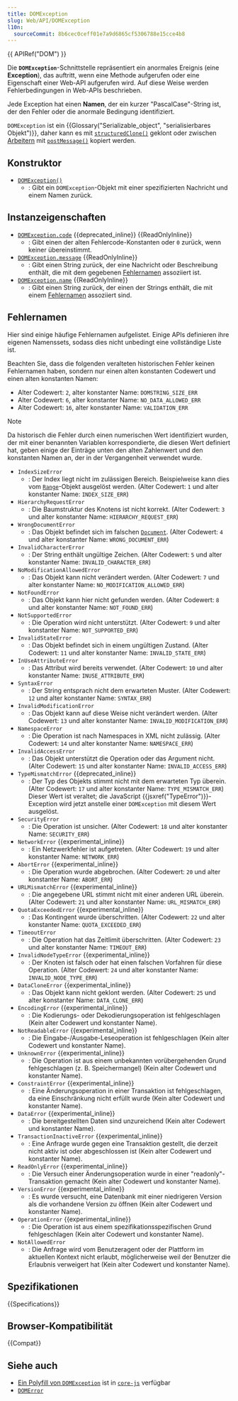 ```yaml
---
title: DOMException
slug: Web/API/DOMException
l10n:
  sourceCommit: 8b6cec0ceff01e7a9d6865cf5306788e15cce4b8
---
```


{{ APIRef("DOM") }}

Die **`DOMException`**-Schnittstelle repräsentiert ein anormales Ereignis (eine **Exception**), das auftritt, wenn eine Methode aufgerufen oder eine Eigenschaft einer Web-API aufgerufen wird. Auf diese Weise werden Fehlerbedingungen in Web-APIs beschrieben.

Jede Exception hat einen **Namen**, der ein kurzer "PascalCase"-String ist, der den Fehler oder die anormale Bedingung identifiziert.

`DOMException` ist ein {{Glossary("Serializable_object", "serialisierbares Objekt")}}, daher kann es mit [`structuredClone()`](/de/docs/Web/API/Window/structuredClone) geklont oder zwischen [Arbeitern](/de/docs/Web/API/Worker) mit [`postMessage()`](/de/docs/Web/API/Worker/postMessage) kopiert werden.

## Konstruktor

- [`DOMException()`](/de/docs/Web/API/DOMException/DOMException)
  - : Gibt ein `DOMException`-Objekt mit einer spezifizierten Nachricht und einem Namen zurück.

## Instanzeigenschaften

- [`DOMException.code`](/de/docs/Web/API/DOMException/code) {{deprecated_inline}} {{ReadOnlyInline}}
  - : Gibt einen der alten Fehlercode-Konstanten oder `0` zurück, wenn keiner übereinstimmt.
- [`DOMException.message`](/de/docs/Web/API/DOMException/message) {{ReadOnlyInline}}
  - : Gibt einen String zurück, der eine Nachricht oder Beschreibung enthält, die mit dem gegebenen [Fehlernamen](#fehlernamen) assoziiert ist.
- [`DOMException.name`](/de/docs/Web/API/DOMException/name) {{ReadOnlyInline}}
  - : Gibt einen String zurück, der einen der Strings enthält, die mit einem [Fehlernamen](#fehlernamen) assoziiert sind.

## Fehlernamen

Hier sind einige häufige Fehlernamen aufgelistet. Einige APIs definieren ihre eigenen Namenssets, sodass dies nicht unbedingt eine vollständige Liste ist.

Beachten Sie, dass die folgenden veralteten historischen Fehler keinen Fehlernamen haben, sondern nur einen alten konstanten Codewert und einen alten konstanten Namen:

- Alter Codewert: `2`, alter konstanter Name: `DOMSTRING_SIZE_ERR`
- Alter Codewert: `6`, alter konstanter Name: `NO_DATA_ALLOWED_ERR`
- Alter Codewert: `16`, alter konstanter Name: `VALIDATION_ERR`

> [!NOTE]
> Da historisch die Fehler durch einen numerischen Wert identifiziert wurden, der mit einer benannten Variablen korrespondierte, die diesen Wert definiert hat, geben einige der Einträge unten den alten Zahlenwert und den konstanten Namen an, der in der Vergangenheit verwendet wurde.

- `IndexSizeError`
  - : Der Index liegt nicht im zulässigen Bereich. Beispielweise kann dies vom [`Range`](/de/docs/Web/API/Range)-Objekt ausgelöst werden. (Alter Codewert: `1` und alter konstanter Name: `INDEX_SIZE_ERR`)
- `HierarchyRequestError`
  - : Die Baumstruktur des Knotens ist nicht korrekt. (Alter Codewert: `3` und alter konstanter Name: `HIERARCHY_REQUEST_ERR`)
- `WrongDocumentError`
  - : Das Objekt befindet sich im falschen [`Document`](/de/docs/Web/API/Document). (Alter Codewert: `4` und alter konstanter Name: `WRONG_DOCUMENT_ERR`)
- `InvalidCharacterError`
  - : Der String enthält ungültige Zeichen. (Alter Codewert: `5` und alter konstanter Name: `INVALID_CHARACTER_ERR`)
- `NoModificationAllowedError`
  - : Das Objekt kann nicht verändert werden. (Alter Codewert: `7` und alter konstanter Name: `NO_MODIFICATION_ALLOWED_ERR`)
- `NotFoundError`
  - : Das Objekt kann hier nicht gefunden werden. (Alter Codewert: `8` und alter konstanter Name: `NOT_FOUND_ERR`)
- `NotSupportedError`
  - : Die Operation wird nicht unterstützt. (Alter Codewert: `9` und alter konstanter Name: `NOT_SUPPORTED_ERR`)
- `InvalidStateError`
  - : Das Objekt befindet sich in einem ungültigen Zustand. (Alter Codewert: `11` und alter konstanter Name: `INVALID_STATE_ERR`)
- `InUseAttributeError`
  - : Das Attribut wird bereits verwendet. (Alter Codewert: `10` und alter konstanter Name: `INUSE_ATTRIBUTE_ERR`)
- `SyntaxError`
  - : Der String entsprach nicht dem erwarteten Muster. (Alter Codewert: `12` und alter konstanter Name: `SYNTAX_ERR`)
- `InvalidModificationError`
  - : Das Objekt kann auf diese Weise nicht verändert werden. (Alter Codewert: `13` und alter konstanter Name: `INVALID_MODIFICATION_ERR`)
- `NamespaceError`
  - : Die Operation ist nach Namespaces in XML nicht zulässig. (Alter Codewert: `14` und alter konstanter Name: `NAMESPACE_ERR`)
- `InvalidAccessError`
  - : Das Objekt unterstützt die Operation oder das Argument nicht. (Alter Codewert: `15` und alter konstanter Name: `INVALID_ACCESS_ERR`)
- `TypeMismatchError` {{deprecated_inline}}
  - : Der Typ des Objekts stimmt nicht mit dem erwarteten Typ überein. (Alter Codewert: `17` und alter konstanter Name: `TYPE_MISMATCH_ERR`) Dieser Wert ist veraltet; die JavaScript {{jsxref("TypeError")}}-Exception wird jetzt anstelle einer `DOMException` mit diesem Wert ausgelöst.
- `SecurityError`
  - : Die Operation ist unsicher. (Alter Codewert: `18` und alter konstanter Name: `SECURITY_ERR`)
- `NetworkError` {{experimental_inline}}
  - : Ein Netzwerkfehler ist aufgetreten. (Alter Codewert: `19` und alter konstanter Name: `NETWORK_ERR`)
- `AbortError` {{experimental_inline}}
  - : Die Operation wurde abgebrochen. (Alter Codewert: `20` und alter konstanter Name: `ABORT_ERR`)
- `URLMismatchError` {{experimental_inline}}
  - : Die angegebene URL stimmt nicht mit einer anderen URL überein. (Alter Codewert: `21` und alter konstanter Name: `URL_MISMATCH_ERR`)
- `QuotaExceededError` {{experimental_inline}}
  - : Das Kontingent wurde überschritten. (Alter Codewert: `22` und alter konstanter Name: `QUOTA_EXCEEDED_ERR`)
- `TimeoutError`
  - : Die Operation hat das Zeitlimit überschritten. (Alter Codewert: `23` und alter konstanter Name: `TIMEOUT_ERR`)
- `InvalidNodeTypeError` {{experimental_inline}}
  - : Der Knoten ist falsch oder hat einen falschen Vorfahren für diese Operation. (Alter Codewert: `24` und alter konstanter Name: `INVALID_NODE_TYPE_ERR`)
- `DataCloneError` {{experimental_inline}}
  - : Das Objekt kann nicht geklont werden. (Alter Codewert: `25` und alter konstanter Name: `DATA_CLONE_ERR`)
- `EncodingError` {{experimental_inline}}
  - : Die Kodierungs- oder Dekodierungsoperation ist fehlgeschlagen (Kein alter Codewert und konstanter Name).
- `NotReadableError` {{experimental_inline}}
  - : Die Eingabe-/Ausgabe-Leseoperation ist fehlgeschlagen (Kein alter Codewert und konstanter Name).
- `UnknownError` {{experimental_inline}}
  - : Die Operation ist aus einem unbekannten vorübergehenden Grund fehlgeschlagen (z. B. Speichermangel) (Kein alter Codewert und konstanter Name).
- `ConstraintError` {{experimental_inline}}
  - : Eine Änderungsoperation in einer Transaktion ist fehlgeschlagen, da eine Einschränkung nicht erfüllt wurde (Kein alter Codewert und konstanter Name).
- `DataError` {{experimental_inline}}
  - : Die bereitgestellten Daten sind unzureichend (Kein alter Codewert und konstanter Name).
- `TransactionInactiveError` {{experimental_inline}}
  - : Eine Anfrage wurde gegen eine Transaktion gestellt, die derzeit nicht aktiv ist oder abgeschlossen ist (Kein alter Codewert und konstanter Name).
- `ReadOnlyError` {{experimental_inline}}
  - : Die Versuch einer Änderungsoperation wurde in einer "readonly"-Transaktion gemacht (Kein alter Codewert und konstanter Name).
- `VersionError` {{experimental_inline}}
  - : Es wurde versucht, eine Datenbank mit einer niedrigeren Version als die vorhandene Version zu öffnen (Kein alter Codewert und konstanter Name).
- `OperationError` {{experimental_inline}}
  - : Die Operation ist aus einem spezifikationsspezifischen Grund fehlgeschlagen (Kein alter Codewert und konstanter Name).
- `NotAllowedError`
  - : Die Anfrage wird vom Benutzeragent oder der Plattform im aktuellen Kontext nicht erlaubt, möglicherweise weil der Benutzer die Erlaubnis verweigert hat (Kein alter Codewert und konstanter Name).

## Spezifikationen

{{Specifications}}

## Browser-Kompatibilität

{{Compat}}

## Siehe auch

- [Ein Polyfill von `DOMException`](https://github.com/zloirock/core-js#domexception) ist in [`core-js`](https://github.com/zloirock/core-js) verfügbar
- [`DOMError`](/de/docs/Web/API/DOMError)
